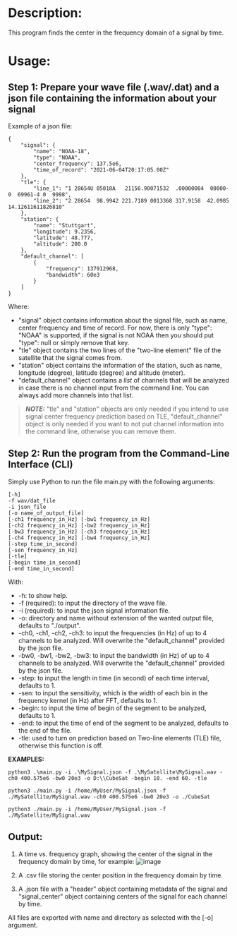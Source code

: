 # Description:
This program finds the center in the frequency domain of a signal by time.

# Usage:

## Step 1: Prepare your wave file (.wav/.dat) and a json file containing the information about your signal
Example of a json file:
```
{
    "signal": {
        "name": "NOAA-18",
        "type": "NOAA",
        "center_frequency": 137.5e6,
        "time_of_record": "2021-06-04T20:17:05.00Z"
    },
    "tle": {
        "line_1": "1 28654U 05018A   21156.90071532  .00000084  00000-0  69961-4 0  9998",
        "line_2": "2 28654  98.9942 221.7189 0013368 317.9158  42.0985 14.12611611826810"
    },
    "station": {
        "name": "Stuttgart",
        "longitude": 9.2356,
        "latitude": 48.777,
        "altitude": 200.0
    },
    "default_channel": [
        {
            "frequency": 137912968,
            "bandwidth": 60e3
        }
    ]   
}
```

Where:
* "signal" object contains information about the signal file, such as name, center frequency and time of record. For now, there is only "type": "NOAA" is supported, if the signal is not NOAA then you should put "type": null or simply remove that key.
* "tle" object contains the two lines of the "two-line element" file of the satellite that the signal comes from.
* "station" object contains the information of the station, such as name, longitude (degree), latitude (degree) and altitude (meter).
* "default_channel" object contains a _list_ of channels that will be analyzed in case there is no channel input from the command line. You can always add more channels into that list.

> **_NOTE:_** "tle" and "station" objects are only needed if you intend to use signal center frequency prediction based on TLE, "default_channel" object is only needed if you want to not put channel information into the command line, otherwise you can remove them. 

## Step 2: Run the program from the Command-Line Interface (CLI)
Simply use Python to run the file main.py with the following arguments:
```
[-h] 
-f wav/dat_file 
-i json_file 
[-o name_of_output_file] 
[-ch1 frequency_in_Hz] [-bw1 frequency_in_Hz]
[-ch2 frequency_in_Hz] [-bw2 frequency_in_Hz]
[-bw3 frequency_in_Hz] [-ch3 frequency_in_Hz]
[-ch4 frequency_in_Hz] [-bw4 frequency_in_Hz] 
[-step time_in_second]
[-sen frequency_in_Hz] 
[-tle] 
[-begin time_in_second]
[-end time_in_second]
```

With:
* -h: to show help.
* -f (required): to input the directory of the wave file.
* -i (required): to input the json signal information file.
* -o: directory and name without extension of the wanted output file, defaults to "./output".
* -ch0, -ch1, -ch2, -ch3: to input the frequencies (in Hz) of up to 4 channels to be analyzed. Will overwrite the "default_channel" provided by the json file.
* -bw0, -bw1, -bw2, -bw3: to input the bandwidth (in Hz) of up to 4 channels to be analyzed. Will overwrite the "default_channel" provided by the json file.
* -step: to input the length in time (in second) of each time interval, defaults to 1.
* -sen: to input the sensitivity, which is the width of each bin in the frequency kernel (in Hz) after FFT, defaults to 1.
* -begin: to input the time of begin of the segment to be analyzed, defaults to 1.
* -end: to input the time of end of the segment to be analyzed, defaults to the end of the file.
* -tle: used to turn on prediction based on Two-line elements (TLE) file, otherwise this function is off.

**EXAMPLES:** 
```
python3 .\main.py -i .\MySignal.json -f .\MySatellite\MySignal.wav -ch0 400.575e6 -bw0 20e3 -o D:\\CubeSat -begin 10. -end 60. -tle

python3 ./main.py -i /home/MyUser/MySignal.json -f ./MySatellite/MySignal.wav -ch0 400.575e6 -bw0 20e3 -o ./CubeSat

python3 ./main.py -i /home/MyUser/MySignal.json -f ./MySatellite/MySignal.wav
```
 
## Output:
1. A time vs. frequency graph, showing the center of the signal in the frequency domain by time, for example:
![image](https://drive.google.com/uc?export=view&id=1RjDIYBCl5piBFpMhxTO615D-8-g_1ZFK)

2. A .csv file storing the center position in the frequency domain by time.
3. A .json file with a "header" object containing metadata of the signal and "signal_center" object containing centers of the signal for each channel by time.

All files are exported with name and directory as selected with the [-o] argument.
